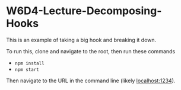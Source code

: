# W6D4-Lecture-Decomposing-Hooks

This is an example of taking a big hook and breaking it down.

To run this, clone and navigate to the root, then run these commands

* `npm install`
* `npm start`

Then navigate to the URL in the command line (likely [localhost:1234](http://localhost:1234)).
